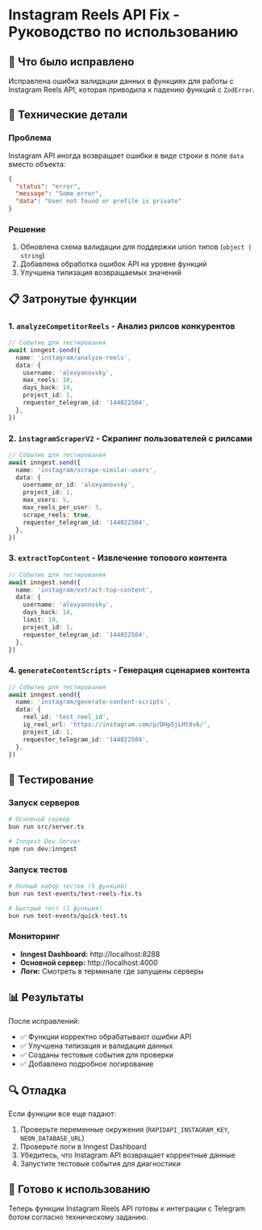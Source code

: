 # Instagram Reels API Fix - Руководство по использованию

## 🚀 Что было исправлено

Исправлена ошибка валидации данных в функциях для работы с Instagram Reels API, которая приводила к падению функций с `ZodError`.

## 🔧 Технические детали

### Проблема

Instagram API иногда возвращает ошибки в виде строки в поле `data` вместо объекта:

```json
{
  "status": "error",
  "message": "Some error",
  "data": "User not found or profile is private"
}
```

### Решение

1. Обновлена схема валидации для поддержки union типов (`object | string`)
2. Добавлена обработка ошибок API на уровне функций
3. Улучшена типизация возвращаемых значений

## 📋 Затронутые функции

### 1. `analyzeCompetitorReels` - Анализ рилсов конкурентов

```typescript
// Событие для тестирования
await inngest.send({
  name: 'instagram/analyze-reels',
  data: {
    username: 'alexyanovsky',
    max_reels: 10,
    days_back: 14,
    project_id: 1,
    requester_telegram_id: '144022504',
  },
})
```

### 2. `instagramScraperV2` - Скрапинг пользователей с рилсами

```typescript
// Событие для тестирования
await inngest.send({
  name: 'instagram/scrape-similar-users',
  data: {
    username_or_id: 'alexyanovsky',
    project_id: 1,
    max_users: 5,
    max_reels_per_user: 3,
    scrape_reels: true,
    requester_telegram_id: '144022504',
  },
})
```

### 3. `extractTopContent` - Извлечение топового контента

```typescript
// Событие для тестирования
await inngest.send({
  name: 'instagram/extract-top-content',
  data: {
    username: 'alexyanovsky',
    days_back: 14,
    limit: 10,
    project_id: 1,
    requester_telegram_id: '144022504',
  },
})
```

### 4. `generateContentScripts` - Генерация сценариев контента

```typescript
// Событие для тестирования
await inngest.send({
  name: 'instagram/generate-content-scripts',
  data: {
    reel_id: 'test_reel_id',
    ig_reel_url: 'https://instagram.com/p/DHp5jLHt8v6/',
    project_id: 1,
    requester_telegram_id: '144022504',
  },
})
```

## 🧪 Тестирование

### Запуск серверов

```bash
# Основной сервер
bun run src/server.ts

# Inngest Dev Server
npm run dev:inngest
```

### Запуск тестов

```bash
# Полный набор тестов (5 функций)
bun run test-events/test-reels-fix.ts

# Быстрый тест (1 функция)
bun run test-events/quick-test.ts
```

### Мониторинг

- **Inngest Dashboard:** http://localhost:8288
- **Основной сервер:** http://localhost:4000
- **Логи:** Смотреть в терминале где запущены серверы

## 📊 Результаты

После исправлений:

- ✅ Функции корректно обрабатывают ошибки API
- ✅ Улучшена типизация и валидация данных
- ✅ Созданы тестовые события для проверки
- ✅ Добавлено подробное логирование

## 🔍 Отладка

Если функции все еще падают:

1. Проверьте переменные окружения (`RAPIDAPI_INSTAGRAM_KEY`, `NEON_DATABASE_URL`)
2. Проверьте логи в Inngest Dashboard
3. Убедитесь, что Instagram API возвращает корректные данные
4. Запустите тестовые события для диагностики

## 🚀 Готово к использованию

Теперь функции Instagram Reels API готовы к интеграции с Telegram ботом согласно техническому заданию.
